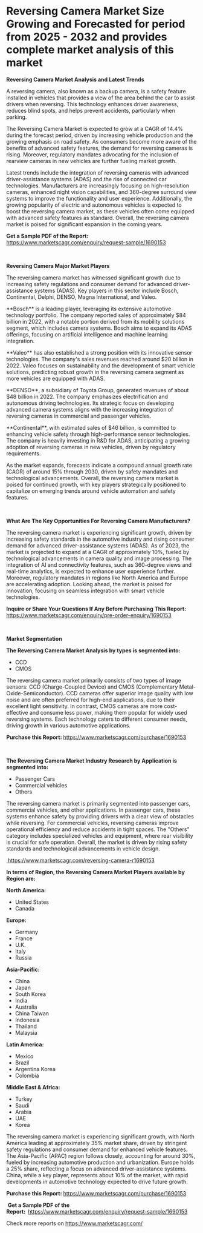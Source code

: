 <p><h1>Reversing Camera Market Size Growing and Forecasted for period from 2025 - 2032 and provides complete market analysis of this market</h1></p><p><strong>Reversing Camera Market Analysis and Latest Trends</strong></p>
<p><p>A reversing camera, also known as a backup camera, is a safety feature installed in vehicles that provides a view of the area behind the car to assist drivers when reversing. This technology enhances driver awareness, reduces blind spots, and helps prevent accidents, particularly when parking.</p><p>The Reversing Camera Market is expected to grow at a CAGR of 14.4% during the forecast period, driven by increasing vehicle production and the growing emphasis on road safety. As consumers become more aware of the benefits of advanced safety features, the demand for reversing cameras is rising. Moreover, regulatory mandates advocating for the inclusion of rearview cameras in new vehicles are further fueling market growth.</p><p>Latest trends include the integration of reversing cameras with advanced driver-assistance systems (ADAS) and the rise of connected car technologies. Manufacturers are increasingly focusing on high-resolution cameras, enhanced night vision capabilities, and 360-degree surround view systems to improve the functionality and user experience. Additionally, the growing popularity of electric and autonomous vehicles is expected to boost the reversing camera market, as these vehicles often come equipped with advanced safety features as standard. Overall, the reversing camera market is poised for significant expansion in the coming years.</p></p>
<p><strong>Get a Sample PDF of the Report:&nbsp;</strong> <a href="https://www.marketscagr.com/enquiry/request-sample/1690153?utm_campaign=2520&utm_medium=2&utm_source=Github&utm_content=ia&utm_term=30032025&utm_id=reversing-camera">https://www.marketscagr.com/enquiry/request-sample/1690153</a></p>
<p>&nbsp;</p>
<p><strong>Reversing Camera Major Market Players</strong></p>
<p><p>The reversing camera market has witnessed significant growth due to increasing safety regulations and consumer demand for advanced driver-assistance systems (ADAS). Key players in this sector include Bosch, Continental, Delphi, DENSO, Magna International, and Valeo. </p><p>**Bosch** is a leading player, leveraging its extensive automotive technology portfolio. The company reported sales of approximately $84 billion in 2022, with a notable portion derived from its mobility solutions segment, which includes camera systems. Bosch aims to expand its ADAS offerings, focusing on artificial intelligence and machine learning integration.</p><p>**Valeo** has also established a strong position with its innovative sensor technologies. The company's sales revenues reached around $20 billion in 2022. Valeo focuses on sustainability and the development of smart vehicle solutions, predicting robust growth in the reversing camera segment as more vehicles are equipped with ADAS.</p><p>**DENSO**, a subsidiary of Toyota Group, generated revenues of about $48 billion in 2022. The company emphasizes electrification and autonomous driving technologies. Its strategic focus on developing advanced camera systems aligns with the increasing integration of reversing cameras in commercial and passenger vehicles.</p><p>**Continental**, with estimated sales of $46 billion, is committed to enhancing vehicle safety through high-performance sensor technologies. The company is heavily investing in R&D for ADAS, anticipating a growing adoption of reversing cameras in new vehicles, driven by regulatory requirements.</p><p>As the market expands, forecasts indicate a compound annual growth rate (CAGR) of around 15% through 2030, driven by safety mandates and technological advancements. Overall, the reversing camera market is poised for continued growth, with key players strategically positioned to capitalize on emerging trends around vehicle automation and safety features.</p></p>
<p>&nbsp;</p>
<p><strong>What Are The Key Opportunities For Reversing Camera Manufacturers?</strong></p>
<p><p>The reversing camera market is experiencing significant growth, driven by increasing safety standards in the automotive industry and rising consumer demand for advanced driver-assistance systems (ADAS). As of 2023, the market is projected to expand at a CAGR of approximately 10%, fueled by technological advancements in camera quality and image processing. The integration of AI and connectivity features, such as 360-degree views and real-time analytics, is expected to enhance user experience further. Moreover, regulatory mandates in regions like North America and Europe are accelerating adoption. Looking ahead, the market is poised for innovation, focusing on seamless integration with smart vehicle technologies.</p></p>
<p><strong>Inquire or Share Your Questions If Any Before Purchasing This Report:</strong> <a href="https://www.marketscagr.com/enquiry/pre-order-enquiry/1690153?utm_campaign=2520&utm_medium=2&utm_source=Github&utm_content=ia&utm_term=30032025&utm_id=reversing-camera">https://www.marketscagr.com/enquiry/pre-order-enquiry/1690153</a></p>
<p>&nbsp;</p>
<p><strong>Market Segmentation</strong></p>
<p><strong>The Reversing Camera Market Analysis by types is segmented into:</strong></p>
<p><ul><li>CCD</li><li>CMOS</li></ul></p>
<p><p>The reversing camera market primarily consists of two types of image sensors: CCD (Charge-Coupled Device) and CMOS (Complementary Metal-Oxide-Semiconductor). CCD cameras offer superior image quality with low noise and are often preferred for high-end applications, due to their excellent light sensitivity. In contrast, CMOS cameras are more cost-effective and consume less power, making them popular for widely used reversing systems. Each technology caters to different consumer needs, driving growth in various automotive applications.</p></p>
<p><strong>Purchase this Report:&nbsp;</strong><a href="https://www.marketscagr.com/purchase/1690153?utm_campaign=2520&utm_medium=2&utm_source=Github&utm_content=ia&utm_term=30032025&utm_id=reversing-camera">https://www.marketscagr.com/purchase/1690153</a></p>
<p>&nbsp;</p>
<p><strong>The Reversing Camera Market Industry Research by Application is segmented into:</strong></p>
<p><ul><li>Passenger Cars</li><li>Commercial vehicles</li><li>Others</li></ul></p>
<p><p>The reversing camera market is primarily segmented into passenger cars, commercial vehicles, and other applications. In passenger cars, these systems enhance safety by providing drivers with a clear view of obstacles while reversing. For commercial vehicles, reversing cameras improve operational efficiency and reduce accidents in tight spaces. The "Others" category includes specialized vehicles and equipment, where rear visibility is crucial for safe operation. Overall, the market is driven by rising safety standards and technological advancements in vehicle design.</p></p>
<p><a href="https://www.marketscagr.com/reversing-camera-r1690153?utm_campaign=2520&utm_medium=2&utm_source=Github&utm_content=ia&utm_term=30032025&utm_id=reversing-camera">&nbsp;https://www.marketscagr.com/reversing-camera-r1690153</a></p>
<p><strong>In terms of Region, the Reversing Camera Market Players available by Region are:</strong></p>
<p>
    <p> <strong> North America: </strong>
        <ul>
            <li>United States</li>
            <li>Canada</li>
        </ul>
        </p> 
    <p> <strong> Europe: </strong>
        <ul>
            <li>Germany</li>
            <li>France</li>
            <li>U.K.</li>
            <li>Italy</li>
            <li>Russia</li>
        </ul>
        </p> 
    <p> <strong> Asia-Pacific: </strong>
        <ul>
            <li>China</li>
            <li>Japan</li>
            <li>South Korea</li>
            <li>India</li>
            <li>Australia</li>
            <li>China Taiwan</li>
            <li>Indonesia</li>
            <li>Thailand</li>
            <li>Malaysia</li>
        </ul>
        </p> 
    <p> <strong> Latin America: </strong>
        <ul>
            <li>Mexico</li>
            <li>Brazil</li>
            <li>Argentina Korea</li>
            <li>Colombia</li>
        </ul>
        </p> 
    <p> <strong> Middle East & Africa: </strong>
        <ul>
            <li>Turkey</li>
            <li>Saudi</li>
            <li>Arabia</li>
            <li>UAE</li>
            <li>Korea</li>
        </ul>
    </p>
    </p>
<p><p>The reversing camera market is experiencing significant growth, with North America leading at approximately 35% market share, driven by stringent safety regulations and consumer demand for enhanced vehicle features. The Asia-Pacific (APAC) region follows closely, accounting for around 30%, fueled by increasing automotive production and urbanization. Europe holds a 25% share, reflecting a focus on advanced driver-assistance systems. China, while a key player, represents about 10% of the market, with rapid developments in automotive technology expected to drive future growth.</p></p>
<p><strong>Purchase this Report: </strong><a href="https://www.marketscagr.com/purchase/1690153?utm_campaign=2520&utm_medium=2&utm_source=Github&utm_content=ia&utm_term=30032025&utm_id=reversing-camera">https://www.marketscagr.com/purchase/1690153</a></p>
<p>&nbsp;<strong>Get a Sample PDF of the Report:&nbsp;&nbsp;</strong><a href="https://www.marketscagr.com/enquiry/request-sample/1690153?utm_campaign=2520&utm_medium=2&utm_source=Github&utm_content=ia&utm_term=30032025&utm_id=reversing-camera">https://www.marketscagr.com/enquiry/request-sample/1690153</a></p>
<p><strong></strong></p>
<p>Check more reports on <a href="https://www.marketscagr.com/?utm_campaign=2520&utm_medium=2&utm_source=Github&utm_content=ia&utm_term=30032025&utm_id=reversing-camera">https://www.marketscagr.com/</a></p>
